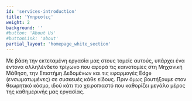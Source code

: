 ```yaml
---
id: 'services-introduction'
title: 'Υπηρεσίες'
weight: 2
background: ''
#button: 'About Us'
#buttonLink: 'about'
partial_layout: 'homepage_white_section'
---
```


 

Με βάση την εκτεταμένη εργασία μας στους τομείς αυτούς, υπάρχει ένα έντονα αλληλένδετο τρίγωνο που αφορά τις καινοτομίες στη Μηχανική Μάθηση, την Επιστήμη Δεδομένων και τις εφαρμογές Edge (ενσωματωμένες) σε συσκευές κάθε είδους. Πριν όμως βουτήξουμε στον θεωρητικό κόσμο, ιδού κάτι πιο χειροπιαστό που καθορίζει μεγάλο μέρος της καθημερινής μας εργασίας.
